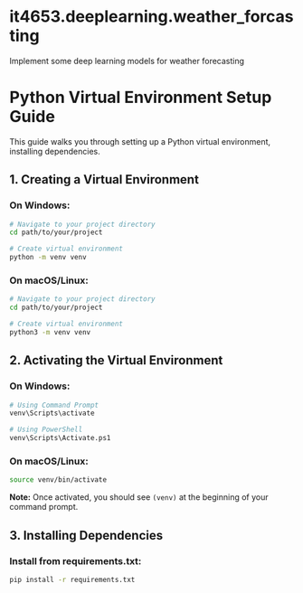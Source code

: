 # it4653.deeplearning.weather_forcasting
Implement some deep learning models for weather forecasting

# Python Virtual Environment Setup Guide

This guide walks you through setting up a Python virtual environment, installing dependencies.

## 1. Creating a Virtual Environment

### On Windows:
```bash
# Navigate to your project directory
cd path/to/your/project

# Create virtual environment
python -m venv venv
```

### On macOS/Linux:
```bash
# Navigate to your project directory
cd path/to/your/project

# Create virtual environment
python3 -m venv venv
```

## 2. Activating the Virtual Environment

### On Windows:
```bash
# Using Command Prompt
venv\Scripts\activate

# Using PowerShell
venv\Scripts\Activate.ps1
```

### On macOS/Linux:
```bash
source venv/bin/activate
```

**Note:** Once activated, you should see `(venv)` at the beginning of your command prompt.

## 3. Installing Dependencies

### Install from requirements.txt:
```bash
pip install -r requirements.txt
```
